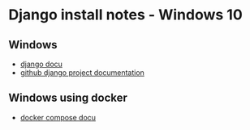 # Django install notes - Windows 10

## Windows

* [django docu](https://docs.djangoproject.com/en/2.0/howto/windows/)
* [github django project documentation](https://github.com/django/django/blob/master/docs/howto/windows.txt)


## Windows using docker

* [docker compose docu](https://docs.docker.com/compose/django/)


